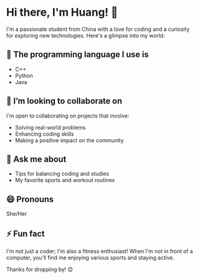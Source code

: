 # Hi there, I'm Huang! 👋

I'm a passionate student from China with a love for coding and a curiosity for exploring new technologies. Here's a glimpse into my world:

## 🔭 The programming language I use is
- C++
- Python
- Java

## 👯 I’m looking to collaborate on
I'm open to collaborating on projects that involve:
- Solving real-world problems
- Enhancing coding skills
- Making a positive impact on the community

## 💬 Ask me about
- Tips for balancing coding and studies
- My favorite sports and workout routines

## 😄 Pronouns
She/Her

## ⚡ Fun fact
I'm not just a coder; I'm also a fitness enthusiast! When I'm not in front of a computer, you'll find me enjoying various sports and staying active.

Thanks for dropping by! 😊
